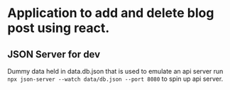 # Application to add and delete blog post using react.

## JSON Server for dev

Dummy data held in data.db.json that is used to emulate an api server
run `npx json-server --watch data/db.json --port 8080` to spin up api server.